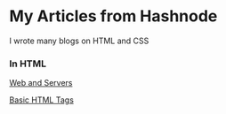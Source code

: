 # My Articles from Hashnode

I wrote many blogs on HTML and CSS

### In HTML

[Web and Servers](https://goudhamt.hashnode.dev/introduction-to-web-and-web-servers)

[Basic HTML Tags](https://goudhamt.hashnode.dev/introduction-to-web-and-web-servers)
